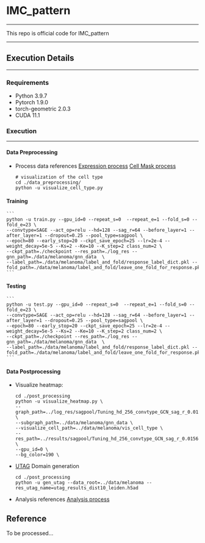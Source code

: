 # IMC_pattern

-----------
This repo is official code for IMC_pattern 

-----------

## Execution Details
---------
### Requirements 
* Python 3.9.7 
* Pytorch 1.9.0
* torch-geometric 2.0.3
* CUDA 11.1

### Execution 
-----------
#### Data Preprocessing 
  * Process data references [Expression process](./data_preprocessing/deal_exp.ipynb) [Cell Mask process](./data_preprocessing/deal_mask.ipynb)
    ```
    # visualization of the cell type
    cd ./data_preprocessing/
    python -u visualize_cell_type.py
    ```

#### Training
    ```
    python -u train.py --gpu_id=0 --repeat_s=0  --repeat_e=1 --fold_s=0 --fold_e=23 \
    --convtype=SAGE --act_op=relu --hd=128 --sag_r=64 --before_layer=1 --after_layer=1 --dropout=0.25 --pool_type=sagpool \
    --epoch=80 --early_stop=20 --ckpt_save_epoch=25 --lr=2e-4 --weight_decay=5e-5 --Ks=2 --Ke=10 --K_step=2 class_num=2 \
    --ckpt_path=./checkpoint --res_path=./log_res --gnn_path=./data/melanoma/gnn_data  \ 
    --label_path=./data/melanoma/label_and_fold/response_label_dict.pkl --fold_path=./data/melanoma/label_and_fold/leave_one_fold_for_response.pkl
    ```

#### Testing 
    ```
    python -u test.py --gpu_id=0 --repeat_s=0  --repeat_e=1 --fold_s=0 --fold_e=23 \
    --convtype=SAGE --act_op=relu --hd=128 --sag_r=64 --before_layer=1 --after_layer=1 --dropout=0.25 --pool_type=sagpool \
    --epoch=80 --early_stop=20 --ckpt_save_epoch=25 --lr=2e-4 --weight_decay=5e-5 --Ks=2 --Ke=10 --K_step=2 class_num=2 \
    --ckpt_path=./checkpoint --res_path=./log_res --gnn_path=./data/melanoma/gnn_data  \ 
    --label_path=./data/melanoma/label_and_fold/response_label_dict.pkl --fold_path=./data/melanoma/label_and_fold/leave_one_fold_for_response.pkl
    ```

#### Data Postprocessing
  * Visualize heatmap:
    ```
    cd ./post_processing
    python -u visualize_heatmap.py \
    --graph_path=../log_res/sagpool/Tuning_hd_256_convtype_GCN_sag_r_0.015625_lsim_0.5_ldiff_0.01_act_op_relu_K_2_bl_1_al_1/subgraph \
    --subgraph_path=../data/melanoma/gnn_data \
    --visualize_cell_path=../data/melanoma/vis_cell_type \
    --res_path=../results/sagpool/Tuning_hd_256_convtype_GCN_sag_r_0.015625_lsim_0.5_ldiff_0.01_act_op_relu_K_2_bl_1_al_1 \
    --gpu_id=0 \
    --bg_color=190 \
    ```
  * [UTAG](https://github.com/ElementoLab/utag) Domain generation
    ```
    cd ./post_processing
    python -u gen_utag --data_root=../data/melanoma --res_utag_name=utag_results_dist10_leiden.h5ad
    ```
  *  Analysis 
    references [Analysis process](./post_processing/analysis.ipynb)

## Reference 
To be processed...